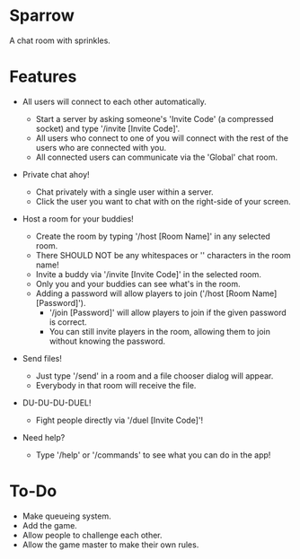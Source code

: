 # Sparrow
A chat room with sprinkles.

# Features
* All users will connect to each other automatically.
  * Start a server by asking someone's 'Invite Code' (a compressed socket) and type '/invite [Invite Code]'.
  * All users who connect to one of you will connect with the rest of the users who are connected with you.
  * All connected users can communicate via the 'Global' chat room.

* Private chat ahoy!
  * Chat privately with a single user within a server.
  * Click the user you want to chat with on the right-side of your screen.

* Host a room for your buddies!
  * Create the room by typing '/host [Room Name]' in any selected room.
  * There SHOULD NOT be any whitespaces or '\' characters in the room name!
  * Invite a buddy via '/invite [Invite Code]' in the selected room.
  * Only you and your buddies can see what's in the room.
  * Adding a password will allow players to join ('/host [Room Name] [Password]').
    * '/join [Password]' will allow players to join if the given password is correct.
    * You can still invite players in the room, allowing them to join without knowing the password.

* Send files!
  * Just type '/send' in a room and a file chooser dialog will appear.
  * Everybody in that room will receive the file.

* DU-DU-DU-DUEL!
  * Fight people directly via '/duel [Invite Code]'!

* Need help?
  * Type '/help' or '/commands' to see what you can do in the app!

# To-Do
* Make queueing system.
* Add the game.
* Allow people to challenge each other.
* Allow the game master to make their own rules.
